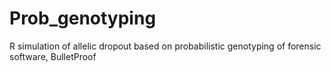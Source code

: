 # Prob_genotyping
R simulation of allelic dropout based on probabilistic genotyping of forensic software, BulletProof
